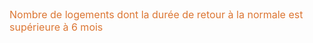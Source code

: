 <font size="3" color= "#dc7633">
Nombre de logements dont la durée de retour à la normale est supérieure à 6 mois
</b></font>
 
